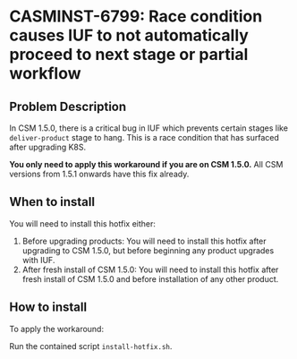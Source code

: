 # CASMINST-6799: Race condition causes IUF to not automatically proceed to next stage or partial workflow

## Problem Description

In CSM 1.5.0, there is a critical bug in IUF which prevents certain stages like `deliver-product` stage to hang. This is a race condition that has surfaced after upgrading K8S.

**You only need to apply this workaround if you are on CSM 1.5.0.** All CSM versions from 1.5.1 onwards have this fix already.

## When to install

You will need to install this hotfix either:

1. Before upgrading products: You will need to install this hotfix after upgrading to CSM 1.5.0, but before beginning any product upgrades with IUF.
2. After fresh install of CSM 1.5.0: You will need to install this hotfix after fresh install of CSM 1.5.0 and before installation of any other product.

## How to install

To apply the workaround:

Run the contained script `install-hotfix.sh`.
